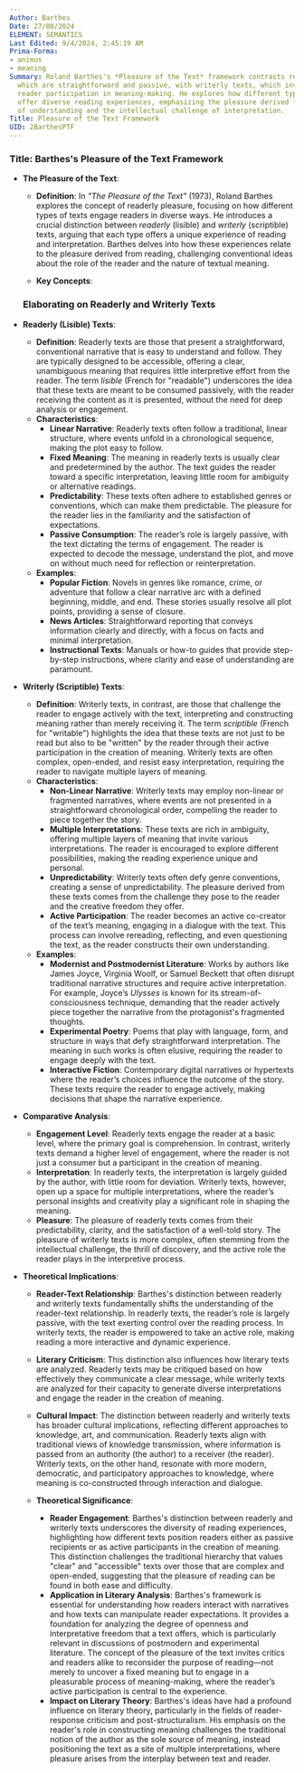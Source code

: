 ```yaml
---
Author: Barthes
Date: 27/08/2024
ELEMENT: SEMANTICS
Last Edited: 9/4/2024, 2:45:19 AM
Prima-Forma:
- animus
- meaning
Summary: Roland Barthes's *Pleasure of the Text* framework contrasts readerly texts,
  which are straightforward and passive, with writerly texts, which invite active
  reader participation in meaning-making. He explores how different types of texts
  offer diverse reading experiences, emphasizing the pleasure derived from both ease
  of understanding and the intellectual challenge of interpretation.
Title: Pleasure of the Text Framework
UID: 2BarthesPTF
---
```

### Title: **Barthes's Pleasure of the Text Framework**

- **The Pleasure of the Text**:
  - **Definition**: In *"The Pleasure of the Text"* (1973), Roland Barthes explores the concept of readerly pleasure, focusing on how different types of texts engage readers in diverse ways. He introduces a crucial distinction between *readerly* (lisible) and *writerly* (scriptible) texts, arguing that each type offers a unique experience of reading and interpretation. Barthes delves into how these experiences relate to the pleasure derived from reading, challenging conventional ideas about the role of the reader and the nature of textual meaning.

  - **Key Concepts**:
  ### Elaborating on **Readerly** and **Writerly** Texts

- **Readerly (Lisible) Texts**:
  - **Definition**: Readerly texts are those that present a straightforward, conventional narrative that is easy to understand and follow. They are typically designed to be accessible, offering a clear, unambiguous meaning that requires little interpretive effort from the reader. The term *lisible* (French for "readable") underscores the idea that these texts are meant to be consumed passively, with the reader receiving the content as it is presented, without the need for deep analysis or engagement.
  - **Characteristics**:
    - **Linear Narrative**: Readerly texts often follow a traditional, linear structure, where events unfold in a chronological sequence, making the plot easy to follow.
    - **Fixed Meaning**: The meaning in readerly texts is usually clear and predetermined by the author. The text guides the reader toward a specific interpretation, leaving little room for ambiguity or alternative readings.
    - **Predictability**: These texts often adhere to established genres or conventions, which can make them predictable. The pleasure for the reader lies in the familiarity and the satisfaction of expectations.
    - **Passive Consumption**: The reader’s role is largely passive, with the text dictating the terms of engagement. The reader is expected to decode the message, understand the plot, and move on without much need for reflection or reinterpretation.
  - **Examples**:
    - **Popular Fiction**: Novels in genres like romance, crime, or adventure that follow a clear narrative arc with a defined beginning, middle, and end. These stories usually resolve all plot points, providing a sense of closure.
    - **News Articles**: Straightforward reporting that conveys information clearly and directly, with a focus on facts and minimal interpretation.
    - **Instructional Texts**: Manuals or how-to guides that provide step-by-step instructions, where clarity and ease of understanding are paramount.

- **Writerly (Scriptible) Texts**:
  - **Definition**: Writerly texts, in contrast, are those that challenge the reader to engage actively with the text, interpreting and constructing meaning rather than merely receiving it. The term *scriptible* (French for "writable") highlights the idea that these texts are not just to be read but also to be "written" by the reader through their active participation in the creation of meaning. Writerly texts are often complex, open-ended, and resist easy interpretation, requiring the reader to navigate multiple layers of meaning.
  - **Characteristics**:
    - **Non-Linear Narrative**: Writerly texts may employ non-linear or fragmented narratives, where events are not presented in a straightforward chronological order, compelling the reader to piece together the story.
    - **Multiple Interpretations**: These texts are rich in ambiguity, offering multiple layers of meaning that invite various interpretations. The reader is encouraged to explore different possibilities, making the reading experience unique and personal.
    - **Unpredictability**: Writerly texts often defy genre conventions, creating a sense of unpredictability. The pleasure derived from these texts comes from the challenge they pose to the reader and the creative freedom they offer.
    - **Active Participation**: The reader becomes an active co-creator of the text’s meaning, engaging in a dialogue with the text. This process can involve rereading, reflecting, and even questioning the text, as the reader constructs their own understanding.
  - **Examples**:
    - **Modernist and Postmodernist Literature**: Works by authors like James Joyce, Virginia Woolf, or Samuel Beckett that often disrupt traditional narrative structures and require active interpretation. For example, Joyce’s *Ulysses* is known for its stream-of-consciousness technique, demanding that the reader actively piece together the narrative from the protagonist's fragmented thoughts.
    - **Experimental Poetry**: Poems that play with language, form, and structure in ways that defy straightforward interpretation. The meaning in such works is often elusive, requiring the reader to engage deeply with the text.
    - **Interactive Fiction**: Contemporary digital narratives or hypertexts where the reader’s choices influence the outcome of the story. These texts require the reader to engage actively, making decisions that shape the narrative experience.

- **Comparative Analysis**:
  - **Engagement Level**: Readerly texts engage the reader at a basic level, where the primary goal is comprehension. In contrast, writerly texts demand a higher level of engagement, where the reader is not just a consumer but a participant in the creation of meaning.
  - **Interpretation**: In readerly texts, the interpretation is largely guided by the author, with little room for deviation. Writerly texts, however, open up a space for multiple interpretations, where the reader’s personal insights and creativity play a significant role in shaping the meaning.
  - **Pleasure**: The pleasure of readerly texts comes from their predictability, clarity, and the satisfaction of a well-told story. The pleasure of writerly texts is more complex, often stemming from the intellectual challenge, the thrill of discovery, and the active role the reader plays in the interpretive process.

- **Theoretical Implications**:
  - **Reader-Text Relationship**: Barthes's distinction between readerly and writerly texts fundamentally shifts the understanding of the reader-text relationship. In readerly texts, the reader’s role is largely passive, with the text exerting control over the reading process. In writerly texts, the reader is empowered to take an active role, making reading a more interactive and dynamic experience.
  - **Literary Criticism**: This distinction also influences how literary texts are analyzed. Readerly texts may be critiqued based on how effectively they communicate a clear message, while writerly texts are analyzed for their capacity to generate diverse interpretations and engage the reader in the creation of meaning.
  - **Cultural Impact**: The distinction between readerly and writerly texts has broader cultural implications, reflecting different approaches to knowledge, art, and communication. Readerly texts align with traditional views of knowledge transmission, where information is passed from an authority (the author) to a receiver (the reader). Writerly texts, on the other hand, resonate with more modern, democratic, and participatory approaches to knowledge, where meaning is co-constructed through interaction and dialogue.



  - **Theoretical Significance**:
    - **Reader Engagement**: Barthes's distinction between readerly and writerly texts underscores the diversity of reading experiences, highlighting how different texts position readers either as passive recipients or as active participants in the creation of meaning. This distinction challenges the traditional hierarchy that values "clear" and "accessible" texts over those that are complex and open-ended, suggesting that the pleasure of reading can be found in both ease and difficulty.
    - **Application in Literary Analysis**: Barthes's framework is essential for understanding how readers interact with narratives and how texts can manipulate reader expectations. It provides a foundation for analyzing the degree of openness and interpretative freedom that a text offers, which is particularly relevant in discussions of postmodern and experimental literature. The concept of the pleasure of the text invites critics and readers alike to reconsider the purpose of reading—not merely to uncover a fixed meaning but to engage in a pleasurable process of meaning-making, where the reader’s active participation is central to the experience.
    - **Impact on Literary Theory**: Barthes's ideas have had a profound influence on literary theory, particularly in the fields of reader-response criticism and post-structuralism. His emphasis on the reader's role in constructing meaning challenges the traditional notion of the author as the sole source of meaning, instead positioning the text as a site of multiple interpretations, where pleasure arises from the interplay between text and reader.
